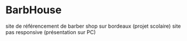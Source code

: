 # BarbHouse
site de référencement de barber shop sur bordeaux (projet scolaire)
site pas responsive (présentation sur PC)
